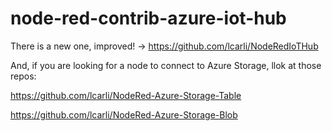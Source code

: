 node-red-contrib-azure-iot-hub
==============================


There is a new one, improved! -> https://github.com/lcarli/NodeRedIoTHub

And, if you are looking for a node to connect to Azure Storage, llok at those repos:

https://github.com/lcarli/NodeRed-Azure-Storage-Table

https://github.com/lcarli/NodeRed-Azure-Storage-Blob

